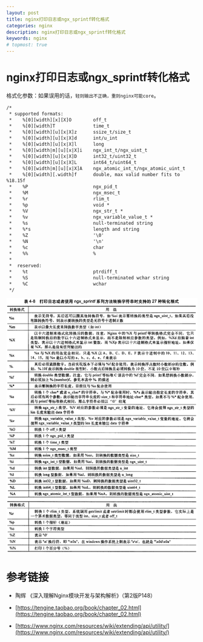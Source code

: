 ```yaml
---
layout: post
title: nginx打印日志或ngx_sprintf转化格式
categories: nginx
description: nginx打印日志或ngx_sprintf转化格式
keywords: nginx
# topmost: true
---
```


# nginx打印日志或ngx_sprintf转化格式

格式化参数：如果误用的话，`轻则输出不正确，重则nginx可能core`。

```
/*
 * supported formats:
 *    %[0][width][x][X]O        off_t
 *    %[0][width]T              time_t
 *    %[0][width][u][x|X]z      ssize_t/size_t
 *    %[0][width][u][x|X]d      int/u_int
 *    %[0][width][u][x|X]l      long
 *    %[0][width|m][u][x|X]i    ngx_int_t/ngx_uint_t
 *    %[0][width][u][x|X]D      int32_t/uint32_t
 *    %[0][width][u][x|X]L      int64_t/uint64_t
 *    %[0][width|m][u][x|X]A    ngx_atomic_int_t/ngx_atomic_uint_t
 *    %[0][width][.width]f      double, max valid number fits to %18.15f
 *    %P                        ngx_pid_t
 *    %M                        ngx_msec_t
 *    %r                        rlim_t
 *    %p                        void *
 *    %V                        ngx_str_t *
 *    %v                        ngx_variable_value_t *
 *    %s                        null-terminated string
 *    %*s                       length and string
 *    %Z                        '\0'
 *    %N                        '\n'
 *    %c                        char
 *    %%                        %
 *
 *  reserved:
 *    %t                        ptrdiff_t
 *    %S                        null-terminated wchar string
 *    %C                        wchar
 */
```

![ngx_sprintf](/images/posts/nginx/ngx_sprintf.png)
![ngx_sprintf](/images/posts/nginx/ngx_sprintf1.png)

# 参考链接

- 陶辉 《深入理解Nginx模块开发与架构解析》（第2版P148）

- [https://tengine.taobao.org/book/chapter_02.html](https://tengine.taobao.org/book/chapter_02.html)

- [https://www.nginx.com/resources/wiki/extending/api/utility/](https://www.nginx.com/resources/wiki/extending/api/utility/)

